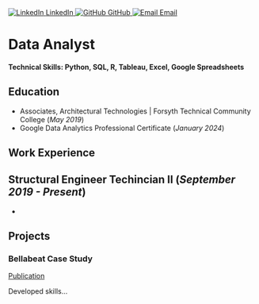 <link rel="stylesheet" type="text/css" href="{{ site.baseurl }}/style.css">

<div class="logos-container">
  <a href="https://www.linkedin.com/in/nicholas-voris/" class="logo-link" target="_blank">
    <img src="https://img.icons8.com/color/48/000000/linkedin.png" alt="LinkedIn"/>
    <span class="logo-text">LinkedIn</span>
  </a>

  <a href="https://github.com/NicholasVoris/" class="logo-link" target="_blank">
    <img src="https://img.icons8.com/ios/50/000000/github.png" alt="GitHub"/>
    <span class="logo-text">GitHub</span>
  </a>

  <a href="mailto:nicholasgvoris@gmail.com" class="logo-link" target="_blank">
    <img src="https://img.icons8.com/color/48/000000/gmail.png" alt="Email"/>
    <span class="logo-text">Email</span>
  </a>
</div>

# Data Analyst

#### Technical Skills: Python, SQL, R, Tableau, Excel, Google Spreadsheets

## Education
- Associates, Architectural Technologies | Forsyth Technical Community College (_May 2019_)								       		
- Google Data Analytics Professional Certificate (_January 2024_)	 			        		

## Work Experience
**Structural Engineer Techincian II (_September 2019 - Present_)**
- 
- 

## Projects
### Bellabeat Case Study
[Publication](https://www.kaggle.com/code/nickvoris/bellabeat-case-study/notebook)

Developed skills...
